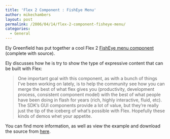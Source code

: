 ```yaml
---
title: 'Flex 2 Component : FishEye Menu'
author: mikechambers
layout: post
permalink: /2006/04/14/flex-2-component-fisheye-menu/
categories:
  - General
---
```



Ely Greenfield has put together a cool Flex 2 [FishEye menu component][1] (complete with source).

Ely discusses how he is try to show the type of expressive content that can be built with Flex:

> One important goal with this component, as with a bunch of things I&#8217;ve been working on lately, is to help the community see how you can merge the best of what flex gives you (productivity, development process, consistent component model) with the best of what people have been doing in flash for years (rich, highly interactive, fluid, etc). The SDK&#8217;s GUI components provide a lot of value, but they&#8217;re really just the tip of the iceberg of what&#8217;s possible with Flex. Hopefully these kinds of demos whet your appetite.

You can find more information, as well as view the example and download the source from [here][1].

 [1]: http://www.quietlyscheming.com/blog/2006/04/14/fisheye-component-v01/